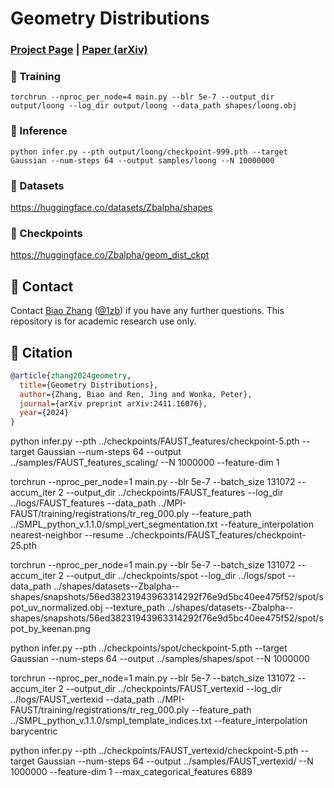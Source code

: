 # Geometry Distributions

### [Project Page](https://1zb.github.io/GeomDist/) | [Paper (arXiv)](https://arxiv.org/abs/2411.16076)

### :bullettrain_front: Training

```
torchrun --nproc_per_node=4 main.py --blr 5e-7 --output_dir output/loong --log_dir output/loong --data_path shapes/loong.obj
```

### :balloon: Inference

```
python infer.py --pth output/loong/checkpoint-999.pth --target Gaussian --num-steps 64 --output samples/loong --N 10000000
```

### :floppy_disk: Datasets
https://huggingface.co/datasets/Zbalpha/shapes

### :briefcase: Checkpoints
https://huggingface.co/Zbalpha/geom_dist_ckpt

## :e-mail: Contact

Contact [Biao Zhang](mailto:biao.zhang@kaust.edu.sa) ([@1zb](https://github.com/1zb)) if you have any further questions. This repository is for academic research use only.

## :blue_book: Citation

```bibtex
@article{zhang2024geometry,
  title={Geometry Distributions},
  author={Zhang, Biao and Ren, Jing and Wonka, Peter},
  journal={arXiv preprint arXiv:2411.16076},
  year={2024}
}
```

python infer.py --pth ../checkpoints/FAUST_features/checkpoint-5.pth --target Gaussian --num-steps 64 --output ../samples/FAUST_features_scaling/ --N 1000000 --feature-dim 1


torchrun --nproc_per_node=1 main.py --blr 5e-7 --batch_size 131072 --accum_iter 2 --output_dir ../checkpoints/FAUST_features --log_dir ../logs/FAUST_features --data_path ../MPI-FAUST/training/registrations/tr_reg_000.ply --feature_path ../SMPL_python_v.1.1.0/smpl_vert_segmentation.txt --feature_interpolation nearest-neighbor --resume ../checkpoints/FAUST_features/checkpoint-25.pth

torchrun --nproc_per_node=1 main.py --blr 5e-7 --batch_size 131072 --accum_iter 2 --output_dir ../checkpoints/spot --log_dir ../logs/spot --data_path ../shapes/datasets--Zbalpha--shapes/snapshots/56ed38231943963314292f76e9d5bc40ee475f52/spot/spot_uv_normalized.obj --texture_path ../shapes/datasets--Zbalpha--shapes/snapshots/56ed38231943963314292f76e9d5bc40ee475f52/spot/spot_by_keenan.png


python infer.py --pth ../checkpoints/spot/checkpoint-5.pth --target Gaussian --num-steps 64 --output ../samples/shapes/spot --N 1000000

torchrun --nproc_per_node=1 main.py --blr 5e-7 --batch_size 131072 --accum_iter 2 --output_dir ../checkpoints/FAUST_vertexid --log_dir ../logs/FAUST_vertexid --data_path ../MPI-FAUST/training/registrations/tr_reg_000.ply --feature_path ../SMPL_python_v.1.1.0/smpl_template_indices.txt --feature_interpolation barycentric

python infer.py --pth ../checkpoints/FAUST_vertexid/checkpoint-5.pth --target Gaussian --num-steps 64 --output ../samples/FAUST_vertexid/ --N 1000000 --feature-dim 1 --max_categorical_features 6889